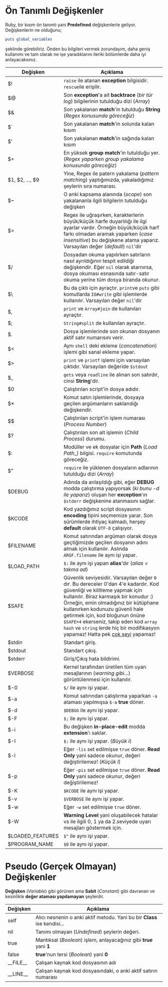 # Ön Tanımlı Değişkenler
Ruby, bir kısım ön tanımlı yani **Predefined** değişkenlerle geliyor. Değişkenlerin ne olduğunu;

```ruby
puts global_variables
```
şeklinde görebiliriz. Önden bu bilgileri vermek zorundayım, daha geniş kullanımı ve tam olarak ne işe yaradıklarını ileriki bölümlerde daha iyi anlayacaksınız.

| Değişken | Açıklama |
| -- | -- |
| $! | `raise` ile atanan **exception** bilgisidir. `rescue`ile erişilir. |
| $@ | Son **exception**'a ait **backtrace** (_bir tür log_) bilgilerinin tutulduğu dizi (_Array_) |
| $& | Son yakalanan **match**'in tutulduğu **String** (_Regex konusunda göreceğiz_) |
| $\` | Son yakalanan **match**'in solunda kalan kısım |
| $' | Son yakalanan **match**'in sağında kalan kısım |
| $+ | En yüksek **group match**'in tutulduğu yer. (_Regex yaparken group yakalama konusunda göreceğiz_) |
| $1, $2, ..., $9 | Yine, Regex ile patern yakalama (_pattern matching_) yaptığımızda, yakaladığımız şeylerin sıra numarası. |
| $~ | O anki kapsama alanında (_scope_) son yakalananla ilgili bilgilerin tutulduğu değişken |
| $= | Regex ile uğraşırken, karakterlerin büyük/küçük harfe duyarlılığı ile ilgi ayarlar vardır. Örneğin büyük/küçük harf farkı olmadan aramak yaparken (_case insensitive_) bu değişkene atama yaparız. Varsayılan değer (_default_) `nil`'dir |
| $/ | Dosyadan okuma yapılırken satırların nasıl ayrıldığının tespit edildiği değişkendir. Eğer `nil` olarak atarnırsa, dosya okuması esnasında satır-satır okuma yerine tüm dosya biranda okunur. |
| $\ | Bu da çıktı için ayraçtır. `print`ve `puts` gibi komutlarda `IO#write` gibi işlemlerde kullanılır. Varsayılan değer `nil`'dir |
| $, | `print` ve `Array#join` de kullanılan ayraçtır. |
| $; | `String#split` de kullanılan ayraçtır. |
| $. | Dosya işlemlerinde son okunan dosyanın aktif satır numarısını verir. |
| $< | Aynı `shell` deki ekleme (_concatenation_) işlemi gibi sanal ekleme yapar. |
| $> | `print` ve `printf` işlemi için varsayılan çıktıdır. Varsayılan değeride `$stdout` |
| $_ | `gets` veya `readline` ile alınan son satırdır, cinsi **String**'dir. |
| $0 | Çalıştırılan script'in dosya adıdır. |
| $* | Komut satırı işlemlerinde, dosyaya geçilen argümanların saklandığı değişkendir. |
| $$ | Çalıştırılan script'in işlem numarası (_Process Number_) |
| $? | Çalıştırılan son alt işlemin (_Child Process_) durumu. |
| $: | Modüller ve ek dosyalar için **Path** (_Load Path__) bilgisi. `require` komutunda göreceğiz. |
| $" | `require` ile yüklenen dosyaların adlarının tutulduğu dizi (_Array_) |
| $DEBUG | Adında da anlaşıldığı gibi, eğer **DEBUG** modda çalıştırma yapıyorsak (_ki bunu -d ile yaparız_) oluşan her **exception**'ın `$stderr` değişkenine atanmasını sağlar. |
| $KCODE | Kod yazdığımız script dosyasının **encoding** tipini seçmemize yarar. Son sürümlerde ihtiyaç kalmadı, herşey **default** olarak `UTF-8` çalışıyor. |
| $FILENAME | Komut satırından argüman olarak dosya geçtiğimizde geçilen dosyanın adını almak için kullanılır. Aslında `ARGF.filename` ile aynı işi yapar. |
| $LOAD_PATH | `$:` ile aynı işi yapan **alias**'dır (_alias = takma ad_) |
| $SAFE | Güvenlik seviyesidir. Varsayılan değer `0` dır. Bu dereceler 0'dan 4'e kadardır. Kod güvenliği ve kilitleme yapmak için kullanılır. Biraz karmaşık bir konudur :) Örneğin, emin olmadığınız bir kütüphane kullanırken kodunuzu güvenli hale getirmek için, kod bloğunun önüne `$SAFE=4` ekerseniz, takip eden kod `array` `hash` ve `string` lerde hiç bir modifikasyon yapamaz! Hatta pek [çok şeyi](http://phrogz.net/programmingruby/taint.html) yapamaz! |
| $stdin | Standart giriş. |
| $stdout | Standart çıkış. |
| $stderr | Giriş/Çıkış hata bildirimi. |
| $VERBOSE | Kernel tarafından üretilen tüm uyarı mesajlarının (_warning gibi..._) görüntülenmesi için kullanılır. |
| $-0 | `$/` ile aynı işi yapar. |
| $-a | Komut satırından çalıştırma yaparkan `-a` ataması yapılmışsa `$-a` **true** döner. |
| $-d | `$DEBUG` ile aynı işi yapar. |
| $-F | `$;` ile aynı işi yapar. |
| $-i | Bu değişken **in-place-edit** modda **extension**'ı saklar. |
| $-I | `$:` ile aynı işi yapar. (_Büyük i_) |
| $-l | Eğer `-lis` set edilmişse `true` döner. **Read Only** yani sadece okunur, değeri değiştirilemez! (_Küçük l_) |
| $-p | Eğer `-pis` set edilmişse `true` döner. **Read Only** yani sadece okunur, değeri değiştirilemez! |
| $-K | `$KCODE` ile aynı işi yapar. |
| $-v | `$VERBOSE` ile aynı işi yapar. |
| $-w | Eğer `-w` set edilmişse `true` döner. |
| $-W | **Warning Level** yani oluşabilecek hatalar vs ile ilgili 0, 1 ya da 2.seviyede uyarı mesajları göstermek için. |
| $LOADED_FEATURES | `$"` ile aynı işi yapar. |
| $PROGRAM_NAME | `$0` ile aynı işi yapar. |


# Pseudo (Gerçek Olmayan) Değişkenler
**Değişken** (_Variable_) gibi görünen ama **Sabit** (_Constant_) gibi davranan ve kesinlikle **değer ataması yapılamayan** şeylerdir.

| Değişken | Açıklama |
| -- | -- |
| self | Alıcı nesnenin o anki aktif metodu. Yani bu bir **Class** ise kendisi...  |
| nil | Tanımı olmayan (_Undefined_) şeylerin değeri. |
| true | Mantıksal (_Boolean_) işlem, anlayacağınız gibi **true** yani **1** |
| false | **true**'nun tersi (_Boolean_) yani **0** |
| \_\_FILE\_\_ | Çalışan kaynak kod dosyasının adı |
| \_\_LINE\_\_ | Çalışan kaynak kod dosyasındaki, o anki aktif satırın numarası |
